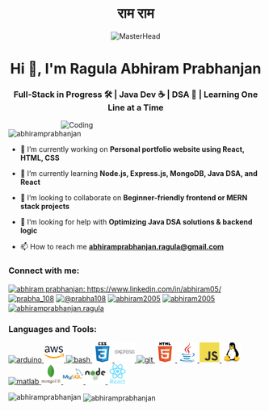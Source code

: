 <div align="center">
<h1>   राम राम </h1> 

  <img src="https://static.vecteezy.com/system/resources/thumbnails/023/315/123/small_2x/silhouette-hindu-mythology-lord-rama-taking-an-aim-and-copy-space-on-brown-jai-shri-ram-hindi-text-background-vector.jpg" alt="MasterHead">
</div>



<h1 align="center">Hi 👋, I'm Ragula Abhiram Prabhanjan</h1>
<h3 align="center">Full-Stack in Progress 🛠 | Java Dev ☕ | DSA 🚀 | Learning One Line at a Time</h3>
 <img align="right" alt="Coding" width="400" src="https://i.pinimg.com/originals/bb/bd/4e/bbbd4e78ca4a5477eec5e7aaf1432be3.gif">




<p align="left"> <img src="https://komarev.com/ghpvc/?username=abhiramprabhanjan&label=Profile%20views&color=0e75b6&style=flat" alt="abhiramprabhanjan" /> </p>

- 🔭 I’m currently working on **Personal portfolio website using React, HTML, CSS**

- 🌱 I’m currently learning **Node.js, Express.js, MongoDB, Java DSA, and React**

- 👯 I’m looking to collaborate on **Beginner-friendly frontend or MERN stack projects**

- 🤝 I’m looking for help with **Optimizing Java DSA solutions & backend logic**

- 📫 How to reach me **abhiramprabhanjan.ragula@gmail.com**

<h3 align="left">Connect with me:</h3>
<p align="left">
<a href="https://linkedin.com/in/abhiram prabhanjan: https://www.linkedin.com/in/abhiram05/" target="blank"><img align="center" src="https://raw.githubusercontent.com/rahuldkjain/github-profile-readme-generator/master/src/images/icons/Social/linked-in-alt.svg" alt="abhiram prabhanjan: https://www.linkedin.com/in/abhiram05/" height="30" width="40" /></a>
<a href="https://www.codechef.com/users/prabha_108" target="blank"><img align="center" src="https://cdn.jsdelivr.net/npm/simple-icons@3.1.0/icons/codechef.svg" alt="prabha_108" height="30" width="40" /></a>
<a href="https://www.hackerrank.com/@prabha108" target="blank"><img align="center" src="https://raw.githubusercontent.com/rahuldkjain/github-profile-readme-generator/master/src/images/icons/Social/hackerrank.svg" alt="@prabha108" height="30" width="40" /></a>
<a href="https://codeforces.com/profile/abhiram2005" target="blank"><img align="center" src="https://raw.githubusercontent.com/rahuldkjain/github-profile-readme-generator/master/src/images/icons/Social/codeforces.svg" alt="abhiram2005" height="30" width="40" /></a>
<a href="https://www.leetcode.com/abhiram2005" target="blank"><img align="center" src="https://raw.githubusercontent.com/rahuldkjain/github-profile-readme-generator/master/src/images/icons/Social/leet-code.svg" alt="abhiram2005" height="30" width="40" /></a>
<a href="https://www.hackerearth.com/abhiramprabhanjan.ragula" target="blank"><img align="center" src="https://raw.githubusercontent.com/rahuldkjain/github-profile-readme-generator/master/src/images/icons/Social/hackerearth.svg" alt="abhiramprabhanjan.ragula" height="30" width="40" /></a>
</p>

<h3 align="left">Languages and Tools:</h3>
<p align="left"> <a href="https://www.arduino.cc/" target="_blank" rel="noreferrer"> <img src="https://cdn.worldvectorlogo.com/logos/arduino-1.svg" alt="arduino" width="40" height="40"/> </a> <a href="https://aws.amazon.com" target="_blank" rel="noreferrer"> <img src="https://raw.githubusercontent.com/devicons/devicon/master/icons/amazonwebservices/amazonwebservices-original-wordmark.svg" alt="aws" width="40" height="40"/> </a> <a href="https://www.gnu.org/software/bash/" target="_blank" rel="noreferrer"> <img src="https://www.vectorlogo.zone/logos/gnu_bash/gnu_bash-icon.svg" alt="bash" width="40" height="40"/> </a> <a href="https://www.w3schools.com/css/" target="_blank" rel="noreferrer"> <img src="https://raw.githubusercontent.com/devicons/devicon/master/icons/css3/css3-original-wordmark.svg" alt="css3" width="40" height="40"/> </a> <a href="https://expressjs.com" target="_blank" rel="noreferrer"> <img src="https://raw.githubusercontent.com/devicons/devicon/master/icons/express/express-original-wordmark.svg" alt="express" width="40" height="40"/> </a> <a href="https://git-scm.com/" target="_blank" rel="noreferrer"> <img src="https://www.vectorlogo.zone/logos/git-scm/git-scm-icon.svg" alt="git" width="40" height="40"/> </a> <a href="https://www.w3.org/html/" target="_blank" rel="noreferrer"> <img src="https://raw.githubusercontent.com/devicons/devicon/master/icons/html5/html5-original-wordmark.svg" alt="html5" width="40" height="40"/> </a> <a href="https://www.java.com" target="_blank" rel="noreferrer"> <img src="https://raw.githubusercontent.com/devicons/devicon/master/icons/java/java-original.svg" alt="java" width="40" height="40"/> </a> <a href="https://developer.mozilla.org/en-US/docs/Web/JavaScript" target="_blank" rel="noreferrer"> <img src="https://raw.githubusercontent.com/devicons/devicon/master/icons/javascript/javascript-original.svg" alt="javascript" width="40" height="40"/> </a> <a href="https://www.linux.org/" target="_blank" rel="noreferrer"> <img src="https://raw.githubusercontent.com/devicons/devicon/master/icons/linux/linux-original.svg" alt="linux" width="40" height="40"/> </a> <a href="https://www.mathworks.com/" target="_blank" rel="noreferrer"> <img src="https://upload.wikimedia.org/wikipedia/commons/2/21/Matlab_Logo.png" alt="matlab" width="40" height="40"/> </a> <a href="https://www.mongodb.com/" target="_blank" rel="noreferrer"> <img src="https://raw.githubusercontent.com/devicons/devicon/master/icons/mongodb/mongodb-original-wordmark.svg" alt="mongodb" width="40" height="40"/> </a> <a href="https://www.mysql.com/" target="_blank" rel="noreferrer"> <img src="https://raw.githubusercontent.com/devicons/devicon/master/icons/mysql/mysql-original-wordmark.svg" alt="mysql" width="40" height="40"/> </a> <a href="https://nodejs.org" target="_blank" rel="noreferrer"> <img src="https://raw.githubusercontent.com/devicons/devicon/master/icons/nodejs/nodejs-original-wordmark.svg" alt="nodejs" width="40" height="40"/> </a> <a href="https://reactjs.org/" target="_blank" rel="noreferrer"> <img src="https://raw.githubusercontent.com/devicons/devicon/master/icons/react/react-original-wordmark.svg" alt="react" width="40" height="40"/> </a> </p>

<p><img align="left" src="https://github-readme-stats.vercel.app/api/top-langs?username=abhiramprabhanjan&show_icons=true&locale=en&layout=compact" alt="abhiramprabhanjan" /></p>

<p>&nbsp;<img align="center" src="https://github-readme-stats.vercel.app/api?username=abhiramprabhanjan&show_icons=true&locale=en" alt="abhiramprabhanjan" /></p>


